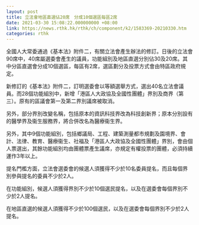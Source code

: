 ```yaml
---
layout: post
title: 立法會地區直選佔20席　分成10個選區每區2席
date: 2021-03-30 15:08:22.000000000 +08:00
link: https://news.rthk.hk/rthk/ch/component/k2/1583369-20210330.htm
categories: rthk
---
```


全國人大常委通過《基本法》附件二，有關立法會產生辦法的修訂。日後的立法會90席中，40席屬選委會產生的議員，功能組別及地區直選分別佔30及20席。其中分區直選會分成10個選區，每區有2席，選區劃分及投票方式會由特區政府規定。

新修訂的《基本法》附件二，訂明選委會以等額選舉方式，選出40名立法會議員。而28個功能組別中，新增「港區人大政協及全國性團體」界別及商界（第三）。原有的區議會第一及第二界別議席被取消。

另外，部分界別改變名稱，包括原本的資訊科技界改為科技創新界；原本分別設有的醫學界及衞生服務界，將合併改名為醫療衞生界。

另外，其中9個功能組別，包括鄉議局、工程、建築測量都市規劃及園境界、會計、法律、教育、醫療衞生、社福及「港區人大政協及全國性團體」界別，會由個人票選出，其餘功能組別均由團體票產生議席，亦規定有權投票的團體，必須持續運作3年以上。

提名門檻方面，立法會選委會的候選人須獲得不少於10名委員提名，而且每個界別參與提名的委員不少於2人。

在功能組別，候選人須獲得界別不少於10個選民提名，以及在選委會每個界別不少於2人提名。

在地區直選的候選人須獲得不少於100個選民，以及在選委會每個界別不少於2人提名。
